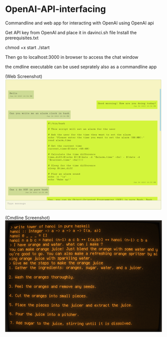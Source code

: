 # OpenAI-API-interfacing
Commandline and web app for interacting with OpenAI using OpenAI api


Get API key from OpenAI and place it in davinci.sh file
Install the prerequisites.txt

chmod +x start
./start

Then go to localhost:3000 in browser to access the chat window


the cmdline executable can be used seprately also as a commandline app


(Web Screenshot)
![alt text](https://github.com/PhaseReverse/OpenAI-API-interfacing/blob/main/web.png?raw=true)

(Cmdline Screenshot)
![alt text](https://github.com/PhaseReverse/OpenAI-API-interfacing/blob/main/cmdline.png?raw=true)
